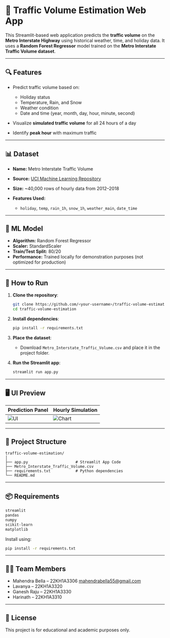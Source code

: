 # 🚦 Traffic Volume Estimation Web App

This Streamlit-based web application predicts the **traffic volume** on the **Metro Interstate Highway** using historical weather, time, and holiday data. It uses a **Random Forest Regressor** model trained on the **Metro Interstate Traffic Volume dataset**.

---

## 🔍 Features

* Predict traffic volume based on:

  * Holiday status
  * Temperature, Rain, and Snow
  * Weather condition
  * Date and time (year, month, day, hour, minute, second)
* Visualize **simulated traffic volume** for all 24 hours of a day
* Identify **peak hour** with maximum traffic

---

## 📊 Dataset

* **Name:** Metro Interstate Traffic Volume
* **Source:** [UCI Machine Learning Repository](https://archive.ics.uci.edu/ml/datasets/Metro+Interstate+Traffic+Volume)
* **Size:** \~40,000 rows of hourly data from 2012–2018
* **Features Used:**

  * `holiday`, `temp`, `rain_1h`, `snow_1h`, `weather_main`, `date_time`

---

## 🧠 ML Model

* **Algorithm:** Random Forest Regressor
* **Scaler:** StandardScaler
* **Train/Test Split:** 80/20
* **Performance:** Trained locally for demonstration purposes (not optimized for production)

---

## 🚀 How to Run

1. **Clone the repository**:

   ```bash
   git clone https://github.com/<your-username>/traffic-volume-estimation.git
   cd traffic-volume-estimation
   ```

2. **Install dependencies**:

   ```bash
   pip install -r requirements.txt
   ```

3. **Place the dataset**:

   * Download `Metro_Interstate_Traffic_Volume.csv` and place it in the project folder.

4. **Run the Streamlit app**:

   ```bash
   streamlit run app.py
   ```

---

## 🖥️ UI Preview

| Prediction Panel                | Hourly Simulation                  |
| ------------------------------- | ---------------------------------- |
| ![UI](images/ui_prediction.png) | ![Chart](images/ui_simulation.png) |

---

## 📂 Project Structure

```
traffic-volume-estimation/
│
├── app.py                     # Streamlit App Code
├── Metro_Interstate_Traffic_Volume.csv
├── requirements.txt           # Python dependencies
└── README.md
```

---

## 📦 Requirements

```txt
streamlit
pandas
numpy
scikit-learn
matplotlib
```

Install using:

```bash
pip install -r requirements.txt
```

---

## 👨‍💻 Team Members

* Mahendra Bella – 22KH1A3306 [mahendrabella55@gmail.com](mailto:mahendrabella55@gmail.com)
* Lavanya – 22KH1A3320
* Ganesh Raju – 22KH1A3330
* Harinath – 22KH1A3310

---

## 📜 License

This project is for educational and academic purposes only.
